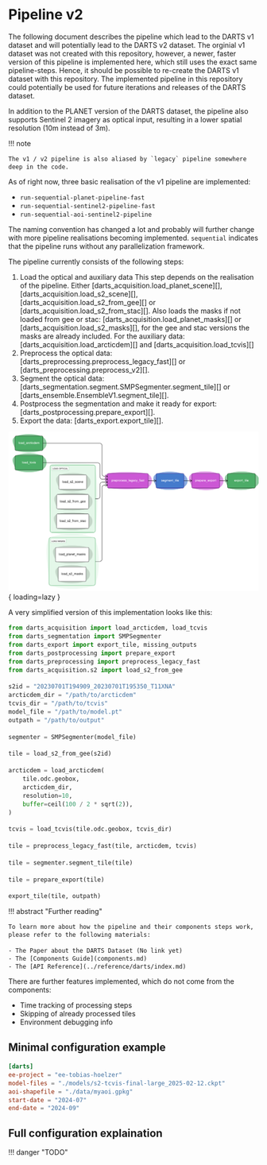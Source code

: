 # Pipeline v2

The following document describes the pipeline which lead to the DARTS v1 dataset and will potentially lead to the DARTS v2 dataset.
The orginial v1 dataset was not created with this repository, however, a newer, faster version of this pipeline is implemented here, which still uses the exact same pipeline-steps.
Hence, it should be possible to re-create the DARTS v1 dataset with this repository.
The implemented pipeline in this repository could potentially be used for future iterations and releases of the DARTS dataset.

In addition to the PLANET version of the DARTS dataset, the pipeline also supports Sentinel 2 imagery as optical input, resulting in a lower spatial resolution (10m instead of 3m).

!!! note

    The v1 / v2 pipeline is also aliased by `legacy` pipeline somewhere deep in the code.

As of right now, three basic realisation of the v1 pipeline are implemented:

- `run-sequential-planet-pipeline-fast`
- `run-sequential-sentinel2-pipeline-fast`
- `run-sequential-aoi-sentinel2-pipeline`

The naming convention has changed a lot and probably will further change with more pipeline realisations becoming implemented.
`sequential` indicates that the pipeline runs without any parallelization framework.

The pipeline currently consists of the following steps:

1. Load the optical and auxiliary data
    This step depends on the realisation of the pipeline.
    Either [darts_acquisition.load_planet_scene][], [darts_acquisition.load_s2_scene][], [darts_acquisition.load_s2_from_gee][] or [darts_acquisition.load_s2_from_stac][].
    Also loads the masks if not loaded from gee or stac: [darts_acquisition.load_planet_masks][] or [darts_acquisition.load_s2_masks][], for the gee and stac versions the masks are already included.
    For the auxiliary data: [darts_acquisition.load_arcticdem][] and [darts_acquisition.load_tcvis][]
2. Preprocess the optical data: [darts_preprocessing.preprocess_legacy_fast][] or [darts_preprocessing.preprocess_v2][].
3. Segment the optical data: [darts_segmentation.segment.SMPSegmenter.segment_tile][] or [darts_ensemble.EnsembleV1.segment_tile][].
4. Postprocess the segmentation and make it ready for export: [darts_postprocessing.prepare_export][].
5. Export the data: [darts_export.export_tile][].

![DARTS nextgen pipeline v2](../assets/darts_nextgen_pipeline_v2.png){ loading=lazy }

A very simplified version of this implementation looks like this:

```python
from darts_acquisition import load_arcticdem, load_tcvis
from darts_segmentation import SMPSegmenter
from darts_export import export_tile, missing_outputs
from darts_postprocessing import prepare_export
from darts_preprocessing import preprocess_legacy_fast
from darts_acquisition.s2 import load_s2_from_gee

s2id = "20230701T194909_20230701T195350_T11XNA"
arcticdem_dir = "/path/to/arcticdem"
tcvis_dir = "/path/to/tcvis"
model_file = "/path/to/model.pt"
outpath = "/path/to/output"

segmenter = SMPSegmenter(model_file)

tile = load_s2_from_gee(s2id)

arcticdem = load_arcticdem(
    tile.odc.geobox,
    arcticdem_dir,
    resolution=10,
    buffer=ceil(100 / 2 * sqrt(2)),
)

tcvis = load_tcvis(tile.odc.geobox, tcvis_dir)

tile = preprocess_legacy_fast(tile, arcticdem, tcvis)

tile = segmenter.segment_tile(tile)

tile = prepare_export(tile)

export_tile(tile, outpath)
```

!!! abstract "Further reading"

    To learn more about how the pipeline and their components steps work, please refer to the following materials:

    - The Paper about the DARTS Dataset (No link yet)
    - The [Components Guide](components.md)
    - The [API Reference](../reference/darts/index.md)

There are further features implemented, which do not come from the components:

- Time tracking of processing steps
- Skipping of already processed tiles
- Environment debugging info

## Minimal configuration example

```toml
[darts]
ee-project = "ee-tobias-hoelzer"
model-files = "./models/s2-tcvis-final-large_2025-02-12.ckpt"
aoi-shapefile = "./data/myaoi.gpkg"
start-date = "2024-07"
end-date = "2024-09"
```

## Full configuration explaination

!!! danger "TODO"
